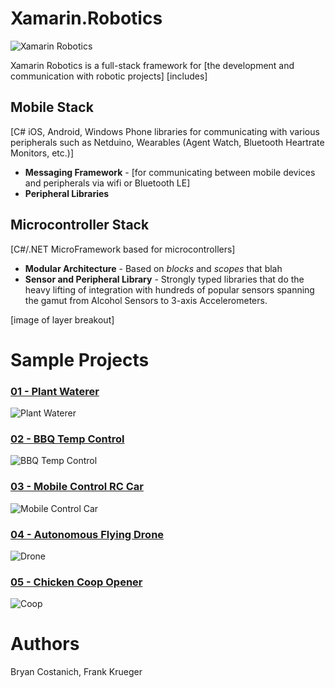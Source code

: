 # Xamarin.Robotics

![Xamarin Robotics](https://raw.githubusercontent.com/xamarin/Xamarin.Robotics/master/Support%20Files/Images/Xamarin.Robotics%20Overview_Thumb.png?token=947633__eyJzY29wZSI6IlJhd0Jsb2I6eGFtYXJpbi9YYW1hcmluLlJvYm90aWNzL21hc3Rlci9TdXBwb3J0IEZpbGVzL0ltYWdlcy9YYW1hcmluLlJvYm90aWNzIE92ZXJ2aWV3X1RodW1iLnBuZyIsImV4cGlyZXMiOjEzOTY0NDc1OTh9--a410410ad33db89d01859ce97e1acfdafb6b454d)

Xamarin Robotics is a full-stack framework for [the development and communication with robotic projects]
[includes]

## Mobile Stack
[C# iOS, Android, Windows Phone libraries for communicating with various peripherals such as Netduino, Wearables (Agent Watch, Bluetooth Heartrate Monitors, etc.)]

 * **Messaging Framework** - [for communicating between mobile devices and peripherals via wifi or Bluetooth LE]
 * **Peripheral Libraries**

## Microcontroller Stack
[C#/.NET MicroFramework based for microcontrollers]

 * **Modular Architecture** - Based on _blocks_ and _scopes_ that blah
 * **Sensor and Peripheral Library** - Strongly typed libraries that do the heavy lifting of integration with hundreds of popular sensors spanning the gamut from Alcohol Sensors to 3-axis Accelerometers.


[image of layer breakout]


# Sample Projects

### [01 - Plant Waterer](https://github.com/xamarin/Xamarin.Robotics/tree/master/Projects/01%20-%20Plant%20Waterer)
![Plant Waterer](https://raw.githubusercontent.com/xamarin/Xamarin.Robotics/master/Projects/01%20-%20Plant%20Waterer/Images/Illustration_Thumb.png?token=947633__eyJzY29wZSI6IlJhd0Jsb2I6eGFtYXJpbi9YYW1hcmluLlJvYm90aWNzL21hc3Rlci9Qcm9qZWN0cy8wMSAtIFBsYW50IFdhdGVyZXIvSW1hZ2VzL0lsbHVzdHJhdGlvbl9UaHVtYi5wbmciLCJleHBpcmVzIjoxMzk2MjgzOTk2fQ%3D%3D--800e036130dddf96ee606358c417315c723f8623)

### [02 - BBQ Temp Control](https://github.com/xamarin/Xamarin.Robotics/tree/master/Projects/02%20-%20BBQ%20Temp%20Control)
![BBQ Temp Control](https://raw.githubusercontent.com/xamarin/Xamarin.Robotics/master/Projects/02%20-%20BBQ%20Temp%20Control/Images/Illustration_thumb.png?token=947633__eyJzY29wZSI6IlJhd0Jsb2I6eGFtYXJpbi9YYW1hcmluLlJvYm90aWNzL21hc3Rlci9Qcm9qZWN0cy8wMiAtIEJCUSBUZW1wIENvbnRyb2wvSW1hZ2VzL0lsbHVzdHJhdGlvbl90aHVtYi5wbmciLCJleHBpcmVzIjoxMzk2NTQ4MzY2fQ%3D%3D--4db67af1134de2666883bb01344dd175bd540b5b)

### [03 - Mobile Control RC Car](https://github.com/xamarin/Xamarin.Robotics/tree/master/Projects/03%20-%20Mobile%20Control%20Car)
![Mobile Control Car](https://raw.githubusercontent.com/xamarin/Xamarin.Robotics/master/Projects/03%20-%20Mobile%20Control%20Car/Images/Illustration_thumb.png?token=947633__eyJzY29wZSI6IlJhd0Jsb2I6eGFtYXJpbi9YYW1hcmluLlJvYm90aWNzL21hc3Rlci9Qcm9qZWN0cy8wMyAtIE1vYmlsZSBDb250cm9sIENhci9JbWFnZXMvSWxsdXN0cmF0aW9uX3RodW1iLnBuZyIsImV4cGlyZXMiOjEzOTY1NDg0MDJ9--d175270f63e5abb0d44d2bd35904defa0f49e504)

### [04 - Autonomous Flying Drone](https://github.com/xamarin/Xamarin.Robotics/tree/master/Projects/04%20-%20Semi%20Autonomous%20Drone)
![Drone](https://raw.githubusercontent.com/xamarin/Xamarin.Robotics/master/Projects/04%20-%20Semi%20Autonomous%20Drone/Images/Illustration_thumb.png?token=947633__eyJzY29wZSI6IlJhd0Jsb2I6eGFtYXJpbi9YYW1hcmluLlJvYm90aWNzL21hc3Rlci9Qcm9qZWN0cy8wNCAtIFNlbWkgQXV0b25vbW91cyBEcm9uZS9JbWFnZXMvSWxsdXN0cmF0aW9uX3RodW1iLnBuZyIsImV4cGlyZXMiOjEzOTY1NDg0Njd9--daf1d45ba7398de292e9c54209747b7720c8d2d1)

### [05 - Chicken Coop Opener](https://github.com/xamarin/Xamarin.Robotics/tree/master/Projects/05%20-%20Chicken%20Coop%20Opener)
![Coop](https://raw.githubusercontent.com/xamarin/Xamarin.Robotics/master/Projects/05%20-%20Chicken%20Coop%20Opener/Images/Illustration_thumb.png?token=947633__eyJzY29wZSI6IlJhd0Jsb2I6eGFtYXJpbi9YYW1hcmluLlJvYm90aWNzL21hc3Rlci9Qcm9qZWN0cy8wNSAtIENoaWNrZW4gQ29vcCBPcGVuZXIvSW1hZ2VzL0lsbHVzdHJhdGlvbl90aHVtYi5wbmciLCJleHBpcmVzIjoxMzk2NTQ4NTMzfQ%3D%3D--185910bf17c76d65df03136983a72f44e398f21f)

# Authors
Bryan Costanich, Frank Krueger